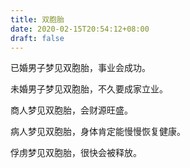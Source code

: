 ```yaml
---
title: 双胞胎
date: 2020-02-15T20:54:12+08:00
draft: false
---
```


已婚男子梦见双胞胎，事业会成功。



未婚男子梦见双胞胎，不久要成家立业。



商人梦见双胞胎，会财源旺盛。



病人梦见双胞胎，身体肯定能慢慢恢复健康。



俘虏梦见双胞胎，很快会被释放。

